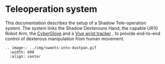 # Teleoperation system

This documentation describes the setup of a Shadow Tele-operation system. The system links the Shadow Dexterouns Hand, the capable UR10 Robot Arm, the [CyberGlove](http://www.cyberglovesystems.com/) and a [Vive wrist tracker](https://www.vive.com/eu/) , to provide end-to-end control of dexterous manipulation from human movement.

```eval_rst
.. image:: ../img/sweets-into-dustpan.gif
  :width: 600
  :align: center
```